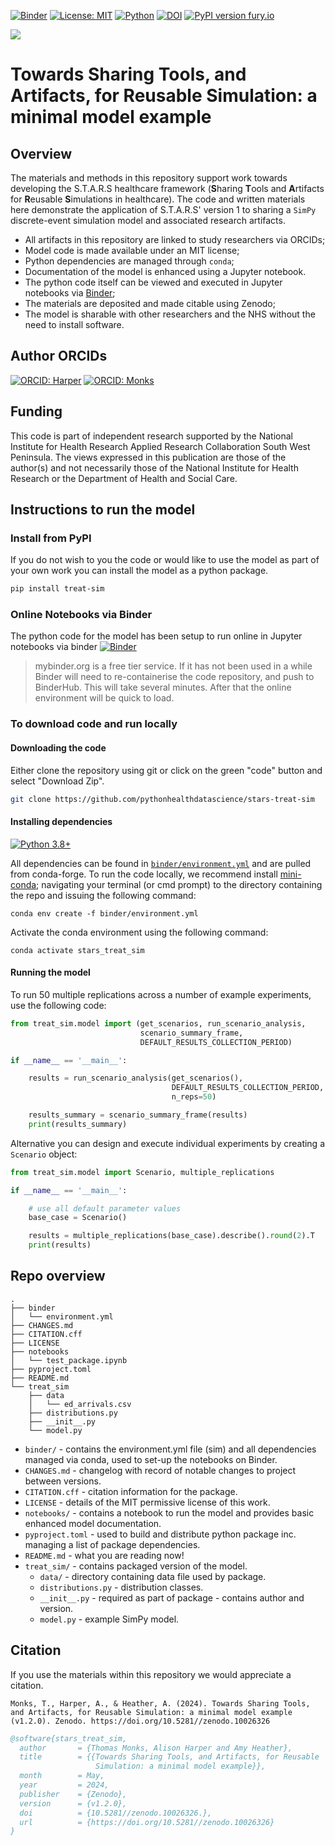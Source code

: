 [![Binder](https://mybinder.org/badge_logo.svg)](https://mybinder.org/v2/gh/pythonhealthdatascience/stars-treat-sim/HEAD)
[![License: MIT](https://img.shields.io/badge/License-MIT-yellow.svg)](https://opensource.org/licenses/MIT)
[![Python](https://img.shields.io/pypi/pyversions/treat_sim)](https://pypi.org/project/treat_sim/)
[![DOI](https://zenodo.org/badge/DOI/10.5281/zenodo.10026326.svg)](https://doi.org/10.5281/zenodo.10026326)
[![PyPI version fury.io](https://badge.fury.io/py/treat-sim.svg)](https://pypi.org/project/treat-sim/)


[<img src="https://img.shields.io/static/v1?label=dockerhub&message=images&color=important?style=for-the-badge&logo=docker">](https://hub.docker.com/r/tommonks01/treat_sim)


# Towards Sharing Tools, and Artifacts, for Reusable Simulation: a minimal model example

## Overview

The materials and methods in this repository support work towards developing the S.T.A.R.S healthcare framework (**S**haring **T**ools and **A**rtifacts for **R**eusable **S**imulations in healthcare).  The code and written materials here demonstrate the application of S.T.A.R.S' version 1 to sharing a `SimPy` discrete-event simulation model and associated research artifacts.  

* All artifacts in this repository are linked to study researchers via ORCIDs;
* Model code is made available under an MIT license;
* Python dependencies are managed through `conda`;
* Documentation of the model is enhanced using a Jupyter notebook.
* The python code itself can be viewed and executed in Jupyter notebooks via [Binder](https://mybinder.org); 
* The materials are deposited and made citable using Zenodo;
* The model is sharable with other researchers and the NHS without the need to install software.

## Author ORCIDs

[![ORCID: Harper](https://img.shields.io/badge/ORCID-0000--0001--5274--5037-brightgreen)](https://orcid.org/0000-0001-5274-5037)
[![ORCID: Monks](https://img.shields.io/badge/ORCID-0000--0003--2631--4481-brightgreen)](https://orcid.org/0000-0003-2631-4481)

## Funding

This code is part of independent research supported by the National Institute for Health Research Applied Research Collaboration South West Peninsula. The views expressed in this publication are those of the author(s) and not necessarily those of the National Institute for Health Research or the Department of Health and Social Care.

## Instructions to run the model

### Install from PyPI

If you do not wish to you the code or would like to use the model as part of your own work you can install the model as a python package.

```bash
pip install treat-sim
```

### Online Notebooks via Binder

The python code for the model has been setup to run online in Jupyter notebooks via binder [![Binder](https://mybinder.org/badge_logo.svg)](https://mybinder.org/v2/gh/pythonhealthdatascience/stars-treat-sim/HEAD)

> mybinder.org is a free tier service.  If it has not been used in a while Binder will need to re-containerise the code repository, and push to BinderHub. This will take several minutes. After that the online environment will be quick to load.

### To download code and run locally

#### Downloading the code

Either clone the repository using git or click on the green "code" button and select "Download Zip".

```bash
git clone https://github.com/pythonhealthdatascience/stars-treat-sim
```

#### Installing dependencies

[![Python 3.8+](https://img.shields.io/badge/python-3.8+-blue.svg)](https://www.python.org/downloads/release/python-380/)

All dependencies can be found in [`binder/environment.yml`]() and are pulled from conda-forge.  To run the code locally, we recommend install [mini-conda](https://docs.conda.io/en/latest/miniconda.html); navigating your terminal (or cmd prompt) to the directory containing the repo and issuing the following command:

```
conda env create -f binder/environment.yml
```

Activate the conda environment using the following command:

```
conda activate stars_treat_sim
```

#### Running the model

To run 50 multiple replications across a number of example experiments, use the following code:

```python
from treat_sim.model import (get_scenarios, run_scenario_analysis,
                             scenario_summary_frame, 
                             DEFAULT_RESULTS_COLLECTION_PERIOD)

if __name__ == '__main__':

    results = run_scenario_analysis(get_scenarios(), 
                                    DEFAULT_RESULTS_COLLECTION_PERIOD,
                                    n_reps=50)

    results_summary = scenario_summary_frame(results)
    print(results_summary)

```

Alternative you can design and execute individual experiments by creating a `Scenario` object:

```python
from treat_sim.model import Scenario, multiple_replications

if __name__ == '__main__':

    # use all default parameter values
    base_case = Scenario()

    results = multiple_replications(base_case).describe().round(2).T
    print(results)

```

## Repo overview

```
.
├── binder
│   └── environment.yml
├── CHANGES.md
├── CITATION.cff
├── LICENSE
├── notebooks
│   └── test_package.ipynb
├── pyproject.toml
├── README.md
└── treat_sim
    ├── data
    │   └── ed_arrivals.csv
    ├── distributions.py
    ├── __init__.py
    └── model.py
```

* `binder/` - contains the environment.yml file (sim) and all dependencies managed via conda, used to set-up the notebooks on Binder.
* `CHANGES.md` - changelog with record of notable changes to project between versions.
* `CITATION.cff` - citation information for the package.
* `LICENSE` - details of the MIT permissive license of this work.
* `notebooks/` - contains a notebook to run the model and provides basic enhanced model documentation.
* `pyproject.toml` - used to build and distribute python package inc. managing a list of package dependencies.
* `README.md` - what you are reading now!
* `treat_sim/` - contains packaged version of the model.
    * `data/` - directory containing data file used by package.
    * `distributions.py` - distribution classes.
    * `__init__.py` - required as part of package - contains author and version.
    * `model.py` - example SimPy model.

## Citation

If you use the materials within this repository we would appreciate a citation.

```
Monks, T., Harper, A., & Heather, A. (2024). Towards Sharing Tools, and Artifacts, for Reusable Simulation: a minimal model example (v1.2.0). Zenodo. https://doi.org/10.5281//zenodo.10026326
```

```bibtex
@software{stars_treat_sim,
  author       = {Thomas Monks, Alison Harper and Amy Heather},
  title        = {{Towards Sharing Tools, and Artifacts, for Reusable 
                   Simulation: a minimal model example}},
  month        = May,
  year         = 2024,
  publisher    = {Zenodo},
  version      = {v1.2.0},
  doi          = {10.5281//zenodo.10026326.},
  url          = {https://doi.org/10.5281//zenodo.10026326}
}
```
